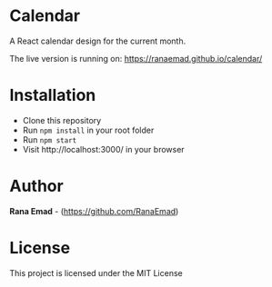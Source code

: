 # Calendar

A React calendar design for the current month.

The live version is running on: https://ranaemad.github.io/calendar/

# Installation

- Clone this repository
- Run `npm install` in your root folder
- Run `npm start`
- Visit http://localhost:3000/ in your browser

# Author

**Rana Emad** - (https://github.com/RanaEmad)

# License

This project is licensed under the MIT License
